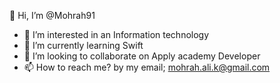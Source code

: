 👋 Hi, I’m @Mohrah91
- 👀 I’m interested in an Information technology 
- 🌱 I’m currently learning Swift 
- 💞️ I’m looking to collaborate on  Apply academy Developer  
- 📫 How to reach me? by my email; mohrah.ali.k@gmail.com

<!---
Mohrah91/Mohrah91 is a ✨ special ✨ repository because its `README.md` (this file) appears on your GitHub profile.
You can click the Preview link to take a look at your changes.
--->
